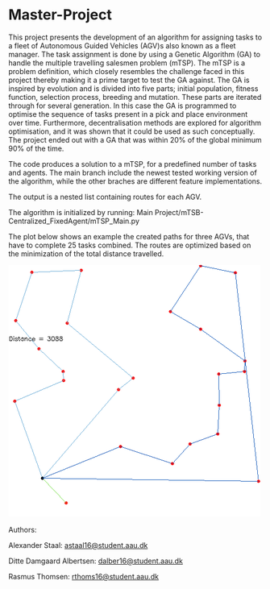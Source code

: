 # Master-Project

This project presents the development of an algorithm for assigning tasks to a fleet of Autonomous Guided Vehicles (AGV)s also known as a fleet manager. The task assignment is done by using a Genetic Algorithm (GA) to handle the multiple travelling salesmen problem (mTSP). The mTSP is a problem definition, which closely resembles the challenge faced in this project thereby making it a prime target to test the GA against. The GA is inspired by evolution and is divided into five parts; initial population, fitness function, selection process, breeding and mutation. These parts are iterated through for several generation. In this case the GA is programmed to optimise the sequence of tasks present in a pick and place environment over time. Furthermore, decentralisation methods are explored for algorithm optimisation, and it was shown that it could be used as such conceptually.
The project ended out with a GA that was within 20% of the global minimum 90% of the time.

The code produces a solution to a mTSP, for a predefined number of tasks and agents. The main branch include the newest tested working version of the algorithm, while the other braches are different feature implementations.

The output is a nested list containing routes for each AGV.

The algorithm is initialized by running: Main Project/mTSB-Centralized_FixedAgent/mTSP_Main.py

The plot below shows an example the created paths for three AGVs, that have to complete 25 tasks combined. The routes are optimized based on the minimization of the total distance travelled.

![plot](./graphics/param(1dydflv8).png)

Authors:

Alexander Staal: astaal16@student.aau.dk

Ditte Damgaard Albertsen: dalber16@student.aau.dk

Rasmus Thomsen: rthoms16@student.aau.dk
